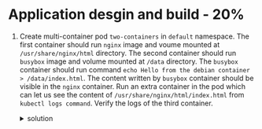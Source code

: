 # Application desgin and build - 20%

1. Create multi-container pod `two-containers` in `default` namespace. The first container should run `nginx` image and voume mounted at `/usr/share/nginx/html` directory. The second container should run `busybox` image and volume mounted at `/data` directory. The `busybox` container should run command `echo Hello from the debian container > /data/index.html`.  The content written by `busybox` container should be visible in the `nginx` container. Run an extra container in the pod which can let us see the content of `/usr/share/nginx/html/index.html` from `kubectl logs command`. Verify the logs of the third container.

    <details><summary>solution</summary>
    Pod two-containers yaml:
    <p>

    ```yaml
    apiVersion: v1
    kind: Pod
    metadata:
      name: two-containers
    spec:
      restartPolicy: Never
      volumes:
      - name: shared-data
        emptyDir: {}
      containers:
      - name: nginx-container
        image: nginx
        volumeMounts:
        - name: shared-data
          mountPath: /usr/share/nginx/html
      - name: busybox-container
        image: busybox
        volumeMounts:
        - name: shared-data
          mountPath: /data
        command: ["/bin/sh"]
        args: ["-c", "echo Hello from the busybox container > /data/index.html"]
      - name: sidecar
        image: busybox
        command: ["/bin/sh"]
        args: ["-c", "tail -f /usr/share/nginx/html/index.html"]
        volumeMounts:
        - name: shared-data
          mountPath: /usr/share/nginx/html
    ```
    </p>
    <p>

    ```bash
    [08:43 PM IST 17.10.2021 ☸ 127.0.0.1:59140 📁 ~ 𖦥 ]
    ┗━ ॐ  kubectl exec -it two-containers -- /bin/sh -c 'cat /usr/share/nginx/html/index.html'
    Defaulted container "nginx-container" out of: nginx-container, busybox-container
    Hello from the busybox container
    ```
    </p>
    <p>

    ```bash
    [08:55 PM IST 17.10.2021 ☸ 127.0.0.1:59140 📁 ~ 𖦥 ]
    ┗━ ॐ  kl two-containers -c sidecar
    Hello from the busybox container
    ```
    </p>
    </details>
